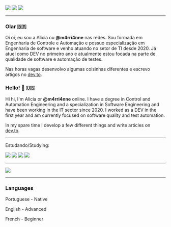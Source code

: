 [![](https://img.shields.io/badge/Twitter-1DA1F2?style=for-the-badge&logo=twitter&logoColor=white)](https://twitter.com/m4rri4nne)
[![](https://img.shields.io/badge/LinkedIn-0077B5?style=for-the-badge&logo=linkedin&logoColor=white)](https://www.linkedin.com/in/alicia-gonçalves-paula/)
[![](https://img.shields.io/badge/dev.to-0A0A0A?style=for-the-badge&logo=dev.to&logoColor=white)](https://dev.to/m4rri4nne)

---
### Olar 🇧🇷

Oi oi, eu sou a Alicia ou **@m4rri4nne** nas redes. Sou formada em Engenharia de Controle e Automação e possuo especialização em Engenharia de software e venho atuando no setor de TI desde 2020. Já atuei como DEV no primeiro ano e atualmente estou focada na parte de qualidade de software e automação de testes. 

Nas horas vagas desenvolvo algumas coisinhas diferentes e escrevo artigos no [dev.to](https://dev.to/m4rri4nne). 


### Hello! 👋 🇺🇸

Hi hi, I'm Alicia or **@m4rri4nne** online. I have a degree in Control and Automation Engineering and a specialization in Software Engineering and have been working in the IT sector since 2020. I worked as a DEV in the first year and am currently focused on software quality and test automation.

In my spare time I develop a few different things and write articles on [dev.to](https://dev.to/m4rri4nne).

---

Estudando/Studying: 

![](https://img.shields.io/badge/docker-338AFF?style=for-the-badge&logo=docker&logoColor=white)
![](https://img.shields.io/badge/javascript-FFFF00?style=for-the-badge&logo=javascript&logoColor=black)
![](https://img.shields.io/badge/react-338AFF?style=for-the-badge&logo=react&logoColor=white)
![](https://img.shields.io/badge/php-800080?style=for-the-badge&logo=php&logoColor=white)

--- 
<a href="https://github-readme-stats.vercel.app/api/top-langs/?username=m4rri4nne&theme=dracula">
  <img src="https://github-readme-stats.vercel.app/api/top-langs/?username=m4rri4nne&theme=dracula">
</a>

---
### Languages

Portuguese - Native

English - Advanced 

French - Beginner

